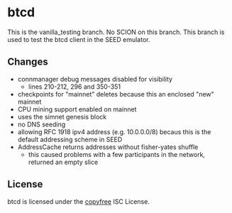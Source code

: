 # btcd

This is the vanilla_testing branch. No SCION on this branch. This branch is used to test the btcd client in the SEED emulator.

## Changes

- connmanager debug messages disabled for visibility
  - lines 210-212, 296 and 350-351
- checkpoints for "mainnet" deletes because this an enclosed "new" mainnet
- CPU mining support enabled on mainnet
- uses the simnet genesis block
- no DNS seeding
- allowing RFC 1918 ipv4 address (e.g. 10.0.0.0/8) becaus this is the default addressing scheme in SEED
- AddressCache returns addresses without fisher-yates shuffle
  - this caused problems with a few participants in the network, returned an empty slice

## License

btcd is licensed under the [copyfree](http://copyfree.org) ISC License.
